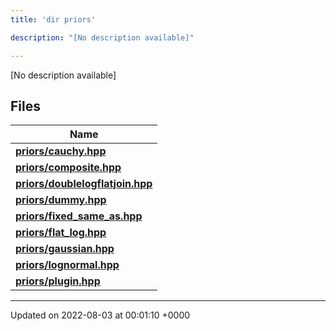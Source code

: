 ```yaml
---
title: 'dir priors'

description: "[No description available]"

---
```







[No description available]

## Files

| Name           |
| -------------- |
| **[priors/cauchy.hpp](/documentation/code/colliderbit_development/files/cauchy_8hpp/#file-cauchy.hpp)**  |
| **[priors/composite.hpp](/documentation/code/colliderbit_development/files/composite_8hpp/#file-composite.hpp)**  |
| **[priors/doublelogflatjoin.hpp](/documentation/code/colliderbit_development/files/doublelogflatjoin_8hpp/#file-doublelogflatjoin.hpp)**  |
| **[priors/dummy.hpp](/documentation/code/colliderbit_development/files/dummy_8hpp/#file-dummy.hpp)**  |
| **[priors/fixed_same_as.hpp](/documentation/code/colliderbit_development/files/fixed__same__as_8hpp/#file-fixed-same-as.hpp)**  |
| **[priors/flat_log.hpp](/documentation/code/colliderbit_development/files/flat__log_8hpp/#file-flat-log.hpp)**  |
| **[priors/gaussian.hpp](/documentation/code/colliderbit_development/files/gaussian_8hpp/#file-gaussian.hpp)**  |
| **[priors/lognormal.hpp](/documentation/code/colliderbit_development/files/lognormal_8hpp/#file-lognormal.hpp)**  |
| **[priors/plugin.hpp](/documentation/code/colliderbit_development/files/plugin_8hpp/#file-plugin.hpp)**  |






-------------------------------

Updated on 2022-08-03 at 00:01:10 +0000
